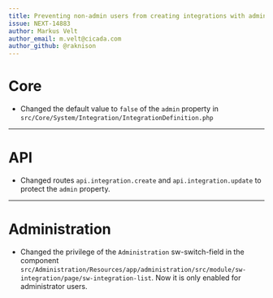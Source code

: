 ```yaml
---
title: Preventing non-admin users from creating integrations with administrator role
issue: NEXT-14883
author: Markus Velt
author_email: m.velt@cicada.com 
author_github: @raknison
---
```

# Core
* Changed the default value to `false` of the `admin` property in `src/Core/System/Integration/IntegrationDefinition.php`
___
# API
* Changed routes `api.integration.create` and `api.integration.update` to protect the `admin` property.
___
# Administration
* Changed the privilege of the `Administration` sw-switch-field in the component `src/Administration/Resources/app/administration/src/module/sw-integration/page/sw-integration-list`. Now it is only enabled for administrator users.
